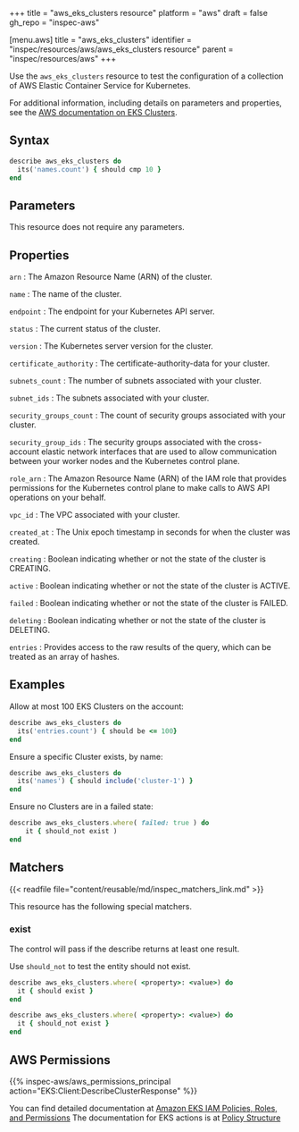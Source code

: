 +++
title = "aws_eks_clusters resource"
platform = "aws"
draft = false
gh_repo = "inspec-aws"

[menu.aws]
title = "aws_eks_clusters"
identifier = "inspec/resources/aws/aws_eks_clusters resource"
parent = "inspec/resources/aws"
+++

Use the `aws_eks_clusters` resource to test the configuration of a collection of AWS Elastic Container Service for Kubernetes.

For additional information, including details on parameters and properties, see the [AWS documentation on EKS Clusters](https://docs.aws.amazon.com/eks/latest/userguide/getting-started.html).

## Syntax

```ruby
describe aws_eks_clusters do
  its('names.count') { should cmp 10 }
end
```

## Parameters

This resource does not require any parameters.

## Properties

`arn`
: The Amazon Resource Name (ARN) of the cluster.

`name`
: The name of the cluster.

`endpoint`
: The endpoint for your Kubernetes API server.

`status`
: The current status of the cluster.

`version`
: The Kubernetes server version for the cluster.

`certificate_authority`
: The certificate-authority-data for your cluster.

`subnets_count`
: The number of subnets associated with your cluster.

`subnet_ids`
: The subnets associated with your cluster.

`security_groups_count`
: The count of security groups associated with your cluster.

`security_group_ids`
: The security groups associated with the cross-account elastic network interfaces that are used to allow communication between your worker nodes and the Kubernetes control plane.

`role_arn`
: The Amazon Resource Name (ARN) of the IAM role that provides permissions for the Kubernetes control plane to make calls to AWS API operations on your behalf.

`vpc_id`
: The VPC associated with your cluster.

`created_at`
: The Unix epoch timestamp in seconds for when the cluster was created.

`creating`
: Boolean indicating whether or not the state of the cluster is CREATING.

`active`
: Boolean indicating whether or not the state of the cluster is ACTIVE.

`failed`
: Boolean indicating whether or not the state of the cluster is FAILED.

`deleting`
: Boolean indicating whether or not the state of the cluster is DELETING.

`entries`
: Provides access to the raw results of the query, which can be treated as an array of hashes.

## Examples

Allow at most 100 EKS Clusters on the account:

```ruby
describe aws_eks_clusters do
  its('entries.count') { should be <= 100}
end
```

Ensure a specific Cluster exists, by name:

```ruby
describe aws_eks_clusters do
  its('names') { should include('cluster-1') }
end
```

Ensure no Clusters are in a failed state:

```ruby
describe aws_eks_clusters.where( failed: true ) do
    it { should_not exist )
end
```

## Matchers

{{< readfile file="content/reusable/md/inspec_matchers_link.md" >}}

This resource has the following special matchers.

### exist

The control will pass if the describe returns at least one result.

Use `should_not` to test the entity should not exist.

```ruby
describe aws_eks_clusters.where( <property>: <value>) do
  it { should exist }
end
```

```ruby
describe aws_eks_clusters.where( <property>: <value>) do
  it { should_not exist }
end
```

## AWS Permissions

{{% inspec-aws/aws_permissions_principal action="EKS:Client:DescribeClusterResponse" %}}

You can find detailed documentation at [Amazon EKS IAM Policies, Roles, and Permissions](https://docs.aws.amazon.com/eks/latest/userguide/IAM_policies.html)
The documentation for EKS actions is at [Policy Structure](https://docs.aws.amazon.com/eks/latest/userguide/iam-policy-structure.html#UsingWithEKS_Actions)
